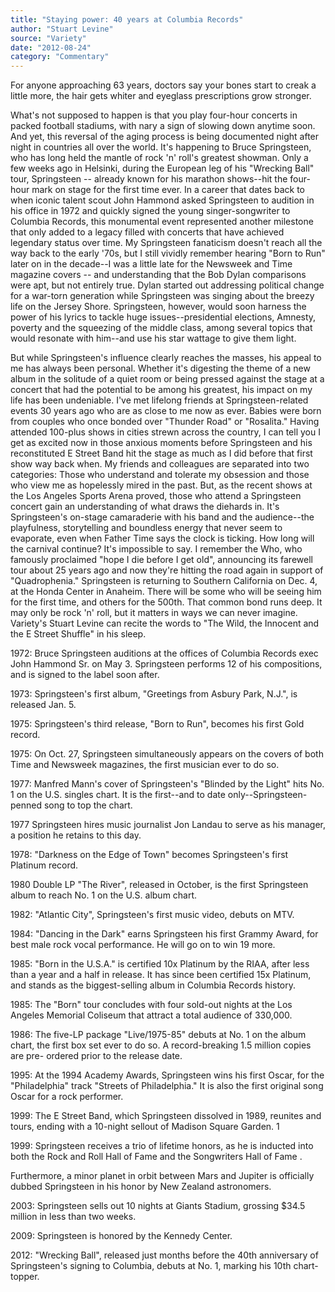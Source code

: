```yaml
---
title: "Staying power: 40 years at Columbia Records"
author: "Stuart Levine"
source: "Variety"
date: "2012-08-24"
category: "Commentary"
---
```


For anyone approaching 63 years, doctors say your bones start to creak a little more, the hair gets whiter and eyeglass prescriptions grow stronger.

What's not supposed to happen is that you play four-hour concerts in packed football stadiums, with nary a sign of slowing down anytime soon. And yet, this reversal of the aging process is being documented night after night in countries all over the world. It's happening to Bruce Springsteen, who has long held the mantle of rock 'n' roll's greatest showman. Only a few weeks ago in Helsinki, during the European leg of his "Wrecking Ball" tour, Springsteen -- already known for his marathon shows--hit the four-hour mark on stage for the first time ever. In a career that dates back to when iconic talent scout John Hammond asked Springsteen to audition in his office in 1972 and quickly signed the young singer-songwriter to Columbia Records, this monumental event represented another milestone that only added to a legacy filled with concerts that have achieved legendary status over time. My Springsteen fanaticism doesn't reach all the way back to the early '70s, but I still vividly remember hearing "Born to Run" later on in the decade--I was a little late for the Newsweek and Time magazine covers -- and understanding that the Bob Dylan comparisons were apt, but not entirely true. Dylan started out addressing political change for a war-torn generation while Springsteen was singing about the breezy life on the Jersey Shore. Springsteen, however, would soon harness the power of his lyrics to tackle huge issues--presidential elections, Amnesty, poverty and the squeezing of the middle class, among several topics that would resonate with him--and use his star wattage to give them light.

But while Springsteen's influence clearly reaches the masses, his appeal to me has always been personal. Whether it's digesting the theme of a new album in the solitude of a quiet room or being pressed against the stage at a concert that had the potential to be among his greatest, his impact on my life has been undeniable. I've met lifelong friends at Springsteen-related events 30 years ago who are as close to me now as ever. Babies were born from couples who once bonded over "Thunder Road" or "Rosalita." Having attended 100-plus shows in cities strewn across the country, I can tell you I get as excited now in those anxious moments before Springsteen and his reconstituted E Street Band hit the stage as much as I did before that first show way back when. My friends and colleagues are separated into two categories: Those who understand and tolerate my obsession and those who view me as hopelessly mired in the past. But, as the recent shows at the Los Angeles Sports Arena proved, those who attend a Springsteen concert gain an understanding of what draws the diehards in. It's Springsteen's on-stage camaraderie with his band and the audience--the playfulness, storytelling and boundless energy that never seem to evaporate, even when Father Time says the clock is ticking. How long will the carnival continue? It's impossible to say. I remember the Who, who famously proclaimed "hope I die before I get old", announcing its farewell tour about 25 years ago and now they're hitting the road again in support of "Quadrophenia." Springsteen is returning to Southern California on Dec. 4, at the Honda Center in Anaheim. There will be some who will be seeing him for the first time, and others for the 500th. That common bond runs deep. It may only be rock 'n' roll, but it matters in ways we can never imagine. Variety's Stuart Levine can recite the words to "The Wild, the Innocent and the E Street Shuffle" in his sleep.

1972: Bruce Springsteen auditions at the offices of Columbia Records exec John Hammond Sr. on May 3. Springsteen performs 12 of his compositions, and is signed to the label soon after.

1973: Springsteen's first album, "Greetings from Asbury Park, N.J.", is released Jan. 5.

1975: Springsteen's third release, "Born to Run", becomes his first Gold record.

1975: On Oct. 27, Springsteen simultaneously appears on the covers of both Time and Newsweek magazines, the first musician ever to do so.

1977: Manfred Mann's cover of Springsteen's "Blinded by the Light" hits No. 1 on the U.S. singles chart. It is the first--and to date only--Springsteen- penned song to top the chart.

1977 Springsteen hires music journalist Jon Landau to serve as his manager, a position he retains to this day.

1978: "Darkness on the Edge of Town" becomes Springsteen's first Platinum record.

1980 Double LP "The River", released in October, is the first Springsteen album to reach No. 1 on the U.S. album chart.

1982: "Atlantic City", Springsteen's first music video, debuts on MTV.

1984: "Dancing in the Dark" earns Springsteen his first Grammy Award, for best male rock vocal performance. He will go on to win 19 more.

1985: "Born in the U.S.A." is certified 10x Platinum by the RIAA, after less than a year and a half in release. It has since been certified 15x Platinum, and stands as the biggest-selling album in Columbia Records history.

1985: The "Born" tour concludes with four sold-out nights at the Los Angeles Memorial Coliseum that attract a total audience of 330,000.

1986: The five-LP package "Live/1975-85" debuts at No. 1 on the album chart, the first box set ever to do so. A record-breaking 1.5 million copies are pre- ordered prior to the release date.

1995: At the 1994 Academy Awards, Springsteen wins his first Oscar, for the "Philadelphia" track "Streets of Philadelphia." It is also the first original song Oscar for a rock performer.

1999: The E Street Band, which Springsteen dissolved in 1989, reunites and tours, ending with a 10-night sellout of Madison Square Garden. 1

1999: Springsteen receives a trio of lifetime honors, as he is inducted into both the Rock and Roll Hall of Fame and the Songwriters Hall of Fame .

Furthermore, a minor planet in orbit between Mars and Jupiter is officially dubbed Springsteen in his honor by New Zealand astronomers.

2003: Springsteen sells out 10 nights at Giants Stadium, grossing $34.5 million in less than two weeks.

2009: Springsteen is honored by the Kennedy Center.

2012: "Wrecking Ball", released just months before the 40th anniversary of Springsteen's signing to Columbia, debuts at No. 1, marking his 10th chart- topper.
